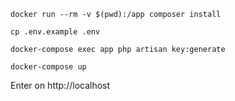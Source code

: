 `docker run --rm -v $(pwd):/app composer install`  

`cp .env.example .env`  

`docker-compose exec app php artisan key:generate`  

`docker-compose up`  

Enter on http://localhost
